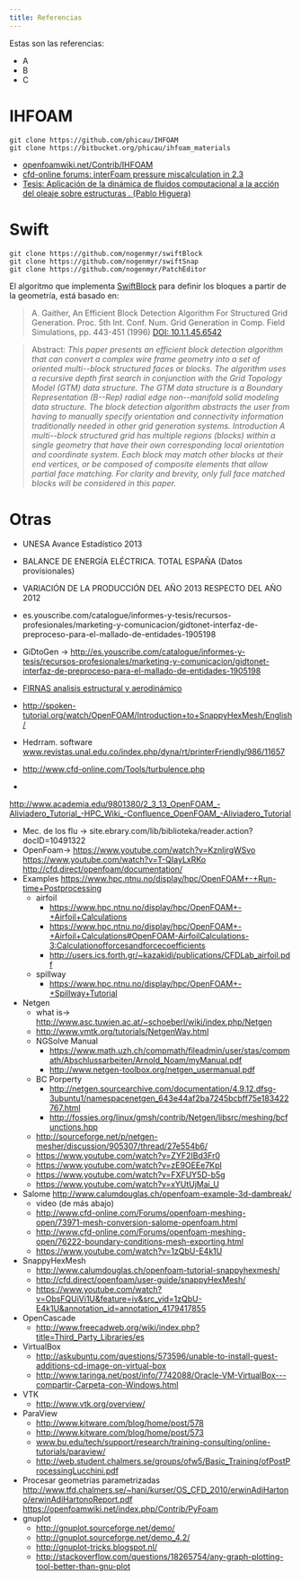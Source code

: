 ```yaml
---
title: Referencias
---
```


Estas son las referencias:

- A
- B
- C

# IHFOAM

```
git clone https://github.com/phicau/IHFOAM
git clone https://bitbucket.org/phicau/ihfoam_materials
```

- [openfoamwiki.net/Contrib/IHFOAM](http://openfoamwiki.net/index.php/Contrib/IHFOAM)
- [cfd-online forums: 
interFoam pressure miscalculation in 2.3](http://www.cfd-online.com/Forums/openfoam-bugs/139286-interfoam-pressure-miscalculation-2-3-wrt-previous-versions.html)
- [Tesis: Aplicación de la dinámica de fluidos computacional a la acción del oleaje sobre estructuras . (Pablo Higuera)](http://www.tesisenred.net/handle/10803/288368)


# Swift

```
git clone https://github.com/nogenmyr/swiftBlock
git clone https://github.com/nogenmyr/swiftSnap
git clone https://github.com/nogenmyr/PatchEditor
```

El algoritmo que implementa [SwiftBlock](https://openfoamwiki.net/index.php/Contrib/SwiftBlock) para definir los bloques a partir de la geometría, está basado en:

> A. Gaither, An Efficient Block Detection Algorithm For Structured Grid Generation. Proc. 5th Int. Conf. Num. Grid Generation in Comp. Field Simulations, pp. 443-451 (1996)
[DOI: 10.1.1.45.6542](http://citeseerx.ist.psu.edu/viewdoc/summary?doi=10.1.1.45.6542)

>Abstract: *This paper presents an efficient block detection algorithm that can convert a complex wire frame geometry into a set of oriented multi--block structured faces or blocks. The algorithm uses a recursive depth first search in conjunction with the Grid Topology Model (GTM) data structure. The GTM data structure is a Boundary Representation (B--Rep) radial edge non--manifold solid modeling data structure. The block detection algorithm abstracts the user from having to manually specify orientation and connectivity information traditionally needed in other grid generation systems. Introduction A multi--block structured grid has multiple regions (blocks) within a single geometry that have their own corresponding local orientation and coordinate system. Each block may match other blocks at their end vertices, or be composed of composite elements that allow partial face matching. For clarity and brevity, only full face matched blocks will be considered in this paper.*

# Otras

- UNESA Avance Estadístico 2013
- BALANCE DE ENERGÍA ELÉCTRICA. TOTAL ESPAÑA (Datos provisionales)
- VARIACIÓN DE LA PRODUCCIÓN DEL AÑO 2013 RESPECTO DEL AÑO 2012
- es.youscribe.com/catalogue/informes-y-tesis/recursos-profesionales/marketing-y-comunicacion/gidtonet-interfaz-de-preproceso-para-el-mallado-de-entidades-1905198
- GiDtoGen -> http://es.youscribe.com/catalogue/informes-y-tesis/recursos-profesionales/marketing-y-comunicacion/gidtonet-interfaz-de-preproceso-para-el-mallado-de-entidades-1905198

- [FIRNAS analisis estructural y aerodinámico](
www.firnas-engineering.com/#!software/c24k2)
- http://spoken-tutorial.org/watch/OpenFOAM/Introduction+to+SnappyHexMesh/English/
- Hedrram. software www.revistas.unal.edu.co/index.php/dyna/rt/printerFriendly/986/11657
- http://www.cfd-online.com/Tools/turbulence.php
- 
http://www.academia.edu/9801380/2_3_13_OpenFOAM_-Aliviadero_Tutorial_-HPC_Wiki_-Confluence_OpenFOAM_-Aliviadero_Tutorial
- Mec. de los flu -> site.ebrary.com/lib/biblioteka/reader.action?docID=10491322
- OpenFoam-> https://www.youtube.com/watch?v=KznljrgWSvo
https://www.youtube.com/watch?v=T-QIayLxRKo
http://cfd.direct/openfoam/documentation/
- Examples
https://www.hpc.ntnu.no/display/hpc/OpenFOAM+-+Run-time+Postprocessing
  - airfoil
     - https://www.hpc.ntnu.no/display/hpc/OpenFOAM+-+Airfoil+Calculations
     - https://www.hpc.ntnu.no/display/hpc/OpenFOAM+-+Airfoil+Calculations#OpenFOAM-AirfoilCalculations-3:Calculationofforcesandforcecoefficients
     - http://users.ics.forth.gr/~kazakidi/publications/CFDLab_airfoil.pdf
  - spillway
     - https://www.hpc.ntnu.no/display/hpc/OpenFOAM+-+Spillway+Tutorial
- Netgen
  - what is-> http://www.asc.tuwien.ac.at/~schoeberl/wiki/index.php/Netgen
  - http://www.vmtk.org/tutorials/NetgenWay.html
  - NGSolve Manual
     -  https://www.math.uzh.ch/compmath/fileadmin/user/stas/compmath/Abschlussarbeiten/Arnold_Noam/myManual.pdf
     - http://www.netgen-toolbox.org/netgen_usermanual.pdf
  - BC Porperty
     - http://netgen.sourcearchive.com/documentation/4.9.12.dfsg-3ubuntu1/namespacenetgen_643e44af2ba7245bcbff75e183422767.html
     - http://fossies.org/linux/gmsh/contrib/Netgen/libsrc/meshing/bcfunctions.hpp
  - http://sourceforge.net/p/netgen-mesher/discussion/905307/thread/27e554b6/
  - https://www.youtube.com/watch?v=ZYF2IBd3Fr0
  - https://www.youtube.com/watch?v=zE9OEEe7KpI
  - https://www.youtube.com/watch?v=FXFUY5D-b5g
  - https://www.youtube.com/watch?v=xYUtUjMai_U
- Salome
http://www.calumdouglas.ch/openfoam-example-3d-dambreak/
  - video (de más abajo)
  - http://www.cfd-online.com/Forums/openfoam-meshing-open/73971-mesh-conversion-salome-openfoam.html
  - http://www.cfd-online.com/Forums/openfoam-meshing-open/76222-boundary-conditions-mesh-exporting.html
  - https://www.youtube.com/watch?v=1zQbU-E4k1U
- SnappyHexMesh
  - http://www.calumdouglas.ch/openfoam-tutorial-snappyhexmesh/
  - http://cfd.direct/openfoam/user-guide/snappyHexMesh/
  - https://www.youtube.com/watch?v=ObsFQUiVi1U&feature=iv&src_vid=1zQbU-E4k1U&annotation_id=annotation_4179417855
- OpenCascade
  - http://www.freecadweb.org/wiki/index.php?title=Third_Party_Libraries/es
- VirtualBox
  - http://askubuntu.com/questions/573596/unable-to-install-guest-additions-cd-image-on-virtual-box
  - http://www.taringa.net/post/info/7742088/Oracle-VM-VirtualBox---compartir-Carpeta-con-Windows.html
- VTK
  - http://www.vtk.org/overview/
- ParaView
  - http://www.kitware.com/blog/home/post/578
  - http://www.kitware.com/blog/home/post/573
  - www.bu.edu/tech/support/research/training-consulting/online-tutorials/paraview/
  - http://web.student.chalmers.se/groups/ofw5/Basic_Training/ofPostProcessingLucchini.pdf
- Procesar geometrias parametrizadas
http://www.tfd.chalmers.se/~hani/kurser/OS_CFD_2010/erwinAdiHartono/erwinAdiHartonoReport.pdf
https://openfoamwiki.net/index.php/Contrib/PyFoam
- gnuplot
  - http://gnuplot.sourceforge.net/demo/
  - http://gnuplot.sourceforge.net/demo_4.2/
  - http://gnuplot-tricks.blogspot.nl/
  - http://stackoverflow.com/questions/18265754/any-graph-plotting-tool-better-than-gnu-plot